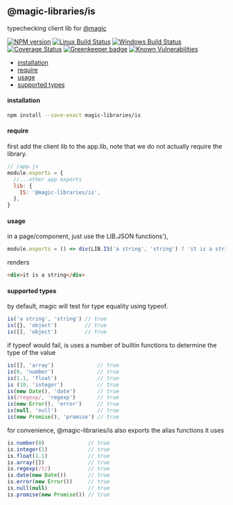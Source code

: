 ## @magic-libraries/is

typechecking client lib for
[@magic](https://magic.github.io/core)

[![NPM version][npm-image]][npm-url]
[![Linux Build Status][travis-image]][travis-url]
[![Windows Build Status][appveyor-image]][appveyor-url]
[![Coverage Status][coveralls-image]][coveralls-url]
[![Greenkeeper badge][greenkeeper-image]][greenkeeper-url]
[![Known Vulnerabilities][snyk-image]][snyk-url]

[npm-image]: https://img.shields.io/npm/v/@magic-libraries/is.svg
[npm-url]: https://www.npmjs.com/package/@magic-libraries/is
[travis-image]: https://api.travis-ci.org/magic-libraries/is.svg?branch=master
[travis-url]: https://travis-ci.org/magic-libraries/is
[appveyor-image]: https://img.shields.io/appveyor/ci/magiclibraries/is/master.svg
[appveyor-url]: https://ci.appveyor.com/project/magiclibraries/is/branch/master
[coveralls-image]: https://coveralls.io/repos/github/magic-libraries/is/badge.svg
[coveralls-url]: https://coveralls.io/github/magic-libraries/is
[greenkeeper-image]: https://badges.greenkeeper.io/magic-libraries/is.svg
[greenkeeper-url]: https://badges.greenkeeper.io/magic-libraries/is.svg
[snyk-image]: https://snyk.io/test/github/magic-libraries/is/badge.svg
[snyk-url]: https://snyk.io/test/github/magic-libraries/is

* [installation](#install)
* [require](#require)
* [usage](#usage)
* [supported types](#types)


#### <a name="install"></a>installation
```bash
npm install --save-exact magic-libraries/is
```

#### <a name="require"></a>require
first add the client lib to the app.lib, note that we do not actually require the library.

```javascript
// /app.js
module.exports = {
  //...other app exports
  lib: {
    IS: '@magic-libraries/is',
  },
}
```

#### <a name="usage"></a>usage
in a page/component, just use the LIB.JSON functions'),
```javascript
module.exports = () => div(LIB.IS('a string', 'string') ? 'it is a string' : 'it is not a string')
```
renders
```html
<div>it is a string</div>
```

#### <a name="types"></a>supported types
by default, magic will test for type equality using typeof.
```javascript
is('a string', 'string') // true
is({}, 'object')         // true
is([], 'object')         // true
```

if typeof would fail, is uses a number of builtin functions to determine the type of the value
```javascript
is([], 'array')              // true
is(0, 'number')              // true
is(1.1, 'float')             // true
is (10, 'integer')           // true
is(new Date(), 'date')       // true
is(/regexp/, 'regexp')       // true
is(new Error(), 'error')     // true
is(null, 'null')             // true
is(new Promise(), 'promise') // true
```

for convenience, @magic-libraries/is also exports the alias functions it uses
```javascript
is.number(0)              // true
is.integer(1)             // true
is.float(1.1)             // true
is.array([])              // true
is.regexp(/t/)            // true
is.date(new Date())       // true
is.error(new Error())     // true
is.null(null)             // true
is.promise(new Promise()) // true
```
